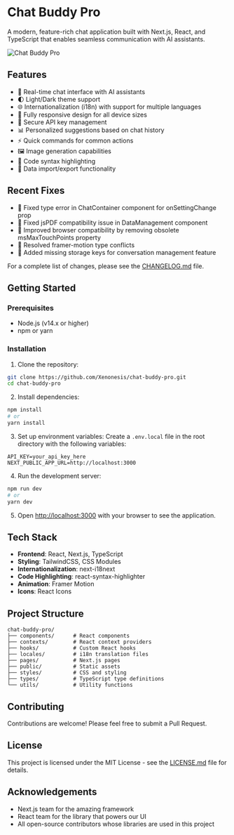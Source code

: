 # Chat Buddy Pro

A modern, feature-rich chat application built with Next.js, React, and TypeScript that enables seamless communication with AI assistants.

![Chat Buddy Pro](https://github.com/Xenonesis/chat-buddy-pro/raw/master/public/screenshot.png)

## Features

- 💬 Real-time chat interface with AI assistants
- 🌓 Light/Dark theme support
- 🌐 Internationalization (i18n) with support for multiple languages
- 📱 Fully responsive design for all device sizes
- 🔐 Secure API key management
- 📊 Personalized suggestions based on chat history
- ⚡ Quick commands for common actions
- 🖼️ Image generation capabilities
- 📄 Code syntax highlighting
- 🔄 Data import/export functionality

## Recent Fixes

- 🔧 Fixed type error in ChatContainer component for onSettingChange prop
- 🔧 Fixed jsPDF compatibility issue in DataManagement component
- 🔧 Improved browser compatibility by removing obsolete msMaxTouchPoints property
- 🔧 Resolved framer-motion type conflicts
- 🔧 Added missing storage keys for conversation management feature

For a complete list of changes, please see the [CHANGELOG.md](CHANGELOG.md) file.

## Getting Started

### Prerequisites

- Node.js (v14.x or higher)
- npm or yarn

### Installation

1. Clone the repository:

```bash
git clone https://github.com/Xenonesis/chat-buddy-pro.git
cd chat-buddy-pro
```

2. Install dependencies:

```bash
npm install
# or
yarn install
```

3. Set up environment variables:
   Create a `.env.local` file in the root directory with the following variables:

```
API_KEY=your_api_key_here
NEXT_PUBLIC_APP_URL=http://localhost:3000
```

4. Run the development server:

```bash
npm run dev
# or
yarn dev
```

5. Open [http://localhost:3000](http://localhost:3000) with your browser to see the application.

## Tech Stack

- **Frontend**: React, Next.js, TypeScript
- **Styling**: TailwindCSS, CSS Modules
- **Internationalization**: next-i18next
- **Code Highlighting**: react-syntax-highlighter
- **Animation**: Framer Motion
- **Icons**: React Icons

## Project Structure

```
chat-buddy-pro/
├── components/      # React components
├── contexts/        # React context providers
├── hooks/           # Custom React hooks
├── locales/         # i18n translation files
├── pages/           # Next.js pages
├── public/          # Static assets
├── styles/          # CSS and styling
├── types/           # TypeScript type definitions
└── utils/           # Utility functions
```

## Contributing

Contributions are welcome! Please feel free to submit a Pull Request.

## License

This project is licensed under the MIT License - see the [LICENSE.md](LICENSE.md) file for details.

## Acknowledgements

- Next.js team for the amazing framework
- React team for the library that powers our UI
- All open-source contributors whose libraries are used in this project
